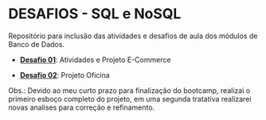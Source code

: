 # DESAFIOS - SQL e NoSQL

Repositório para inclusão das atividades e desafios de aula dos módulos de Banco de Dados.

- **<u>Desafio 01</u>**: Atividades e Projeto E-Commerce 

- **<u>Desafio 02</u>**: Projeto Oficina 

Obs.: Devido ao meu curto prazo para finalização do bootcamp, realizai o primeiro esboço completo do projeto, em uma segunda tratativa realizarei novas analises para correção e refinamento.
